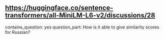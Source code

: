 ## https://huggingface.co/sentence-transformers/all-MiniLM-L6-v2/discussions/28

contains_question: yes
question_part: How is it able to give similarity scores for Russian?